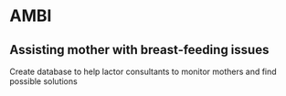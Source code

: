 # AMBI
## Assisting mother with breast-feeding issues
Create database to help lactor consultants to monitor mothers and find possible solutions
